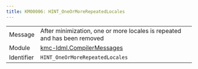 ```yaml
---
title: KM00006: HINT_OneOrMoreRepeatedLocales
---
```


|            |           |
|------------|---------- |
| Message    | After minimization, one or more locales is repeated and has been removed |
| Module     | [kmc-ldml.CompilerMessages](kmc-ldml.compilermessages) |
| Identifier | `HINT_OneOrMoreRepeatedLocales` |


